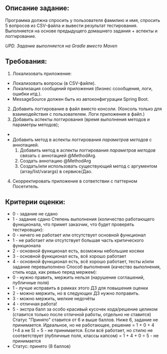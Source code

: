 ## Описание задание:

Программа должна спросить у пользователя фамилию и имя, спросить 5 вопросов из CSV-файла и вывести результат тестирования.
Выполняется на основе предыдущего домашнего задания + аспекты и логгирование.


*UPD. Задание выполняется на Gradle вместо Maven*


## Требования:
1. Локализовать приложение:
* Локализовать вопросы (в CSV-файле).
* Локализация сообщений приложения (бизнес ссообщения, логи, ошибки итд.). 
* MessageSource должен быть из автоконфигурации Spring Boot.
2. Добавить логгирование в файл вместо консоли. (Консоль только для взаимодействия с пользователем. Логи приложения в файл.)
3. Добавить аспекты логгирования (время выполнения методов и параметры методов);
* 
* Добавить метод в аспекты логгирования *параметров методов* с аннотацией.
   1. Добавить метод в аспекты логгирования *параметров методов* связать с аннотацией @MethodArg.
   2. Создать аннотацию @MethodArg
   3. Создать/или использовать существующий метод с аргументом (array/list/varargs) в сервисе/Дао.
4. Скорректировать приложение в сответствии с паттерном Посетитель.

## Критерии оценки:
- 0 - задание не сдано
- 1 - задание сдано Степень выполнения (количество работающего функционала, что примет заказчик, что будет проверять тестировщик):
- 0 - ничего не работает или отсутствует основной функционал
- 1 - не работает или отсутствует большая часть критического функционала
- 2 - основной функционал есть, возможны небольшие косяки
- 3 - основной функционал есть, всё хорошо работает
- 4 - основной функционал есть, всё хорошо работает, тесты и/или задание перевыполнено Способ выполнения (качество выполнения, стиль кода, как ревью перед мержем):
- 0 - нужно править, мержить нельзя (нарушение соглашений, публичные поля)
- 1 - лучше исправить в рамках этого ДЗ для повышения оценки
- 2 - можно мержить, но в следующих ДЗ нужно поправить.
- 3 - можно мержить, мелкие недочёты
- 4 - отличная работа!
- 5 - экстра балл за особо красивый кусочек кода/решение целиком (ставится только после отличной работы, отдельно не ставится) Статус "Принято" ставится от 6 и выше баллов. Ниже 6, задание не принимается. Идеальное, но не работающее, решение = 1 + 0 + 4 (+4 а не 5) = 5 - не принимается. Если всё работает, но стилю не соответствует (публичные поля, классы капсом) = 1 + 4 + 0 = 5 - не принимается
- Статус: принято (8 баллов) 

